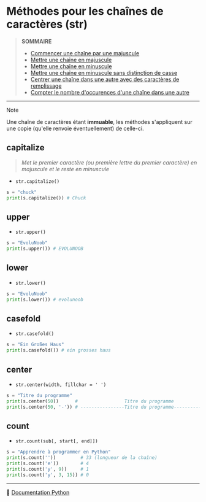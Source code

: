 # Méthodes pour les chaînes de caractères (str)

> **SOMMAIRE**
> + [Commencer une chaîne par une majuscule](#capitalize)
> + [Mettre une chaîne en majuscule](#upper)
> + [Mettre une chaîne en minuscule](#lower)
> + [Mettre une chaîne en minuscule sans distinction de casse](#casefold)
> + [Centrer une chaîne dans une autre avec des caractères de remplissage](#center)
> + [Compter le nombre d'occurences d'une chaîne dans une autre](#count)

---

> [!NOTE]
> Une chaîne de caractères étant **immuable**, les méthodes s'appliquent sur une copie (qu'elle renvoie éventuellement) de celle-ci.

## capitalize

> _Met le premier caractère (ou première lettre du premier caractère) en majuscule et le reste en minuscule_

+ `str.capitalize()`

```python
s = "chuck"
print(s.capitalize()) # Chuck
```

## upper

+ `str.upper()`

```python
s = "EvoluNoob"
print(s.upper()) # EVOLUNOOB
```

## lower

+ `str.lower()`

```python
s = "EvoluNoob"
print(s.lower()) # evolunoob
```

## casefold

+ `str.casefold()`

```python
s = "Ein Großes Haus"
print(s.casefold()) # ein grosses haus
```

## center

+ `str.center(width, fillchar = ' ')`

```python
s = "Titre du programme"
print(s.center(50))      #                 Titre du programme
print(s.center(50, '-')) # ----------------Titre du programme----------------
```

## count

+ `str.count(sub[, start[, end]])`

```python
s = "Apprendre à programmer en Python"
print(s.count(''))         # 33 (longueur de la chaîne)
print(s.count('e'))        # 4
print(s.count('y', 9))     # 1
print(s.count('y', 3, 15)) # 0
```

---

🔗 [Documentation Python](https://docs.python.org/fr/3.14/library/stdtypes.html#text-sequence-type-str)
